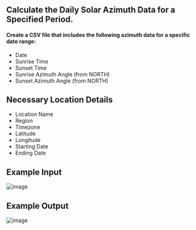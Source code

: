 ## Calculate the Daily Solar Azimuth Data for a Specified Period.
#### Create a CSV file that includes the following azimuth data for a specific date range:
- Date
- Sunrise Time
- Sunset Time
- Sunrise Azimuth Angle (from NORTH)
- Sunset Azimuth Angle (from NORTH)

## Necessary Location Details
- Location Name
- Region
- Timezone
- Latitude
- Longitude
- Starting Date
- Ending Date

## Example Input
![image](https://github.com/jmurrah/azimuth/assets/110310485/ad899aae-7122-4148-a14b-ccb06a175ea8)

## Example Output
![image](https://github.com/jmurrah/azimuth/assets/110310485/0acb4b6b-b796-47ff-977e-64a15eb8b17b)
